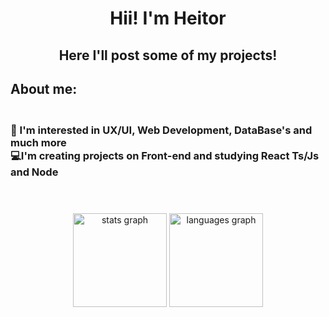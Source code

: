 <h1 align="center">Hii! I'm Heitor</h1>

###

<h2 align="center">Here I'll post some of my projects!</h4>

###

<h2 align="left">About me:</h2>

###

<h3 align="left"><br>📒 I'm interested in UX/UI, Web Development, DataBase's and much more<br> 💻I'm creating projects on Front-end and studying React Ts/Js and Node </h3> <br> 

###

<div align="center">
  <img src="https://github-readme-stats.vercel.app/api?username=Kimeduuu&hide_title=false&hide_rank=false&show_icons=true&include_all_commits=true&count_private=true&disable_animations=false&theme=dark&locale=en&hide_border=false&order=1" height="150" alt="stats graph"  />
  <img src="https://github-readme-stats.vercel.app/api/top-langs?username=Kimeduuu&locale=en&hide_title=false&layout=compact&card_width=320&langs_count=5&theme=dark&hide_border=false&order=2" height="150" alt="languages graph"  />
 
</div>

###
